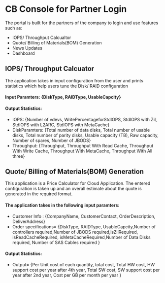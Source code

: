 # CB Console for Partner Login

The portal is built for the partners of the company to login and use features such as:
- IOPS/ Throughput Calcualtor
- Quote/ Billing of Materials(BOM) Generation
- News Updates
- Dashboard

## IOPS/ Throughput Calcuator

The application takes in input configuration from the user and prints statistics which help users tune the Disk/ RAID configuration

#### Input Paramters: {DiskType, RAIDType, UsableCapcity}

#### Output Statistics:
- IOPS: {Number of vdevs, WritePercentageforStdIOPS, StdIOPS with Zil, StdIOPS with L2ARC, StdIOPS with MetaCache}
- DiskParamters: {Total number of data disks, Total number of usable disks, Total number of parity disks, Usable capacity (TB), Raw capacity, Number of spares, Number of JBODS}
- Throughput: {Throughput, Throughput With Read Cache, Throughput With Write Cache, Throughput With MetaCache, Throughput With All three}

## Quote/ Billing of Materials(BOM) Generation

This application is a Price Calculator for Cloud Application. The entered configuration is taken up and an overall estimate about the quote is generated in the required format.

#### The application takes in the following input paramters:

- Customer Info : {CompanyName, CustomerContact, OrderDescription, DeliverAddress}
- Order specifications= {DiskType, RAIDType, UsableCapcity,Number of controllers required,Number of JBODS required,isZilRequired, isReadCacheRequired, isMetaCacheRequired,Number of Data Disks required, Number of SAS Cables required } 

#### Output Statistics:

- Output= {Per Unit cost of each quantity, total cost, Total HW cost, HW support cost per year after 4th year, Total SW cost, SW support cost per year after 2nd year, Cost per GB per month per year }